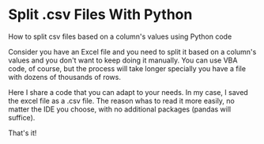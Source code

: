 # Split .csv Files With Python
How to split csv files based on a column's values using Python code

Consider you have an Excel file and you need to split it based on a column's values and you don't want to keep doing it manually. You can use VBA code, of course, but the process will take longer specially you have a file with dozens of thousands of rows.

Here I share a code that you can adapt to your needs. In my case, I saved the excel file as a .csv file. The reason whas to read it more easily, no matter the IDE you choose, with no additional packages (pandas will suffice).

That's it!


